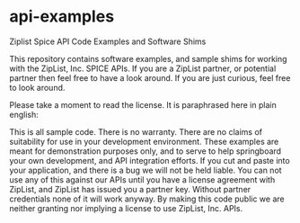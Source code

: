 api-examples
============

Ziplist Spice API Code Examples and Software Shims

This repository contains software examples, and sample shims for working with the 
ZipList, Inc.  SPICE APIs.  If you are a ZipList partner, or potential partner
then feel free to have a look around. If you are just curious, feel free to look 
around.

Please take a moment to read the license. It is paraphrased here in plain english:

This is all sample code.  There is no warranty.  There are no claims of suitability 
for use in your development environment. These examples are meant for demonstration
purposes only, and to serve to help springboard your own development, and API
integration efforts. If you cut and paste into your application, and there is a bug
we will not be held liable.  You can not use any of this against our APIs until you
have a license agreement with ZipList, and ZipList has issued you a partner key.
Without partner credentials none of it will work anyway.  By making this code public
we are neither granting nor implying a license to use ZipList, Inc.  APIs.


